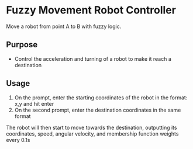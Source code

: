 # Fuzzy Movement Robot Controller
Move a robot from point A to B with fuzzy logic.

## Purpose
- Control the acceleration and turning of a robot to make it reach a destination

## Usage
1. On the prompt, enter the starting coordinates of the robot in the format: x,y and hit enter
2. On the second prompt, enter the destination coordinates in the same format

The robot will then start to move towards the destination, outputting its coordinates, speed, angular velocity, and membership function weights every 0.1s

